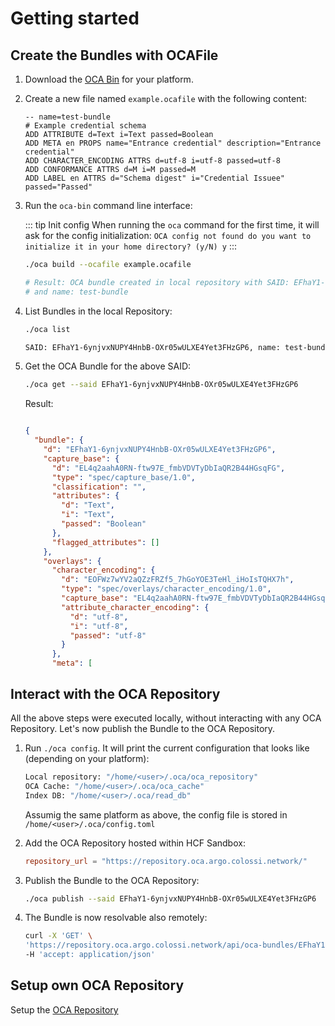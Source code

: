 # Getting started

## Create the Bundles with OCAFile

1. Download the [OCA Bin](https://github.com/THCLab/oca-bin/releases) for your platform.
1. Create a new file named `example.ocafile` with the following content:

   ```ocafile
   -- name=test-bundle
   # Example credential schema
   ADD ATTRIBUTE d=Text i=Text passed=Boolean
   ADD META en PROPS name="Entrance credential" description="Entrance credential"
   ADD CHARACTER_ENCODING ATTRS d=utf-8 i=utf-8 passed=utf-8
   ADD CONFORMANCE ATTRS d=M i=M passed=M
   ADD LABEL en ATTRS d="Schema digest" i="Credential Issuee" passed="Passed"
   ```

1. Run the `oca-bin` command line interface:

   ::: tip Init config
   When running the `oca` command for the first time, it will ask for the config initialization: `OCA config not found do you want to initialize it in your home directory? (y/N) y`
   :::

   ```bash
   ./oca build --ocafile example.ocafile

   # Result: OCA bundle created in local repository with SAID: EFhaY1-6ynjvxNUPY4HnbB-OXr05wULXE4Yet3FHzGP6
   # and name: test-bundle
   ```

1. List Bundles in the local Repository:

   ```bash
   ./oca list

   SAID: EFhaY1-6ynjvxNUPY4HnbB-OXr05wULXE4Yet3FHzGP6, name: test-bundle
   ```

1. Get the OCA Bundle for the above SAID:

   ```bash
   ./oca get --said EFhaY1-6ynjvxNUPY4HnbB-OXr05wULXE4Yet3FHzGP6
   ```

   Result:

   <div style="max-height: 400px; overflow-y: auto;">

   ```json
   {
     "bundle": {
       "d": "EFhaY1-6ynjvxNUPY4HnbB-OXr05wULXE4Yet3FHzGP6",
       "capture_base": {
         "d": "EL4q2aahA0RN-ftw97E_fmbVDVTyDbIaQR2B44HGsqFG",
         "type": "spec/capture_base/1.0",
         "classification": "",
         "attributes": {
           "d": "Text",
           "i": "Text",
           "passed": "Boolean"
         },
         "flagged_attributes": []
       },
       "overlays": {
         "character_encoding": {
           "d": "EOFWz7wYV2aQZzFRZf5_7hGoYOE3TeHl_iHoIsTQHX7h",
           "type": "spec/overlays/character_encoding/1.0",
           "capture_base": "EL4q2aahA0RN-ftw97E_fmbVDVTyDbIaQR2B44HGsqFG",
           "attribute_character_encoding": {
             "d": "utf-8",
             "i": "utf-8",
             "passed": "utf-8"
           }
         },
         "meta": [
           {
             "d": "ELHseD741CQMbFp49of8qNjgdyKd9gubDvcAjIqCVQKw",
             "language": "eng",
             "type": "spec/overlays/meta/1.0",
             "capture_base": "EL4q2aahA0RN-ftw97E_fmbVDVTyDbIaQR2B44HGsqFG",
             "description": "Entrance credential",
             "name": "Entrance credential"
           }
         ],
         "label": [
           {
             "d": "EHAJTB4yLtruZC6fmfCwlGmUDtlkIHrjTNOwrlvkmAtP",
             "language": "eng",
             "type": "spec/overlays/label/1.0",
             "capture_base": "EL4q2aahA0RN-ftw97E_fmbVDVTyDbIaQR2B44HGsqFG",
             "attribute_labels": {
               "d": "Schema digest",
               "i": "Credential Issuee",
               "passed": "Passed"
             },
             "attribute_categories": [],
             "category_labels": {}
           }
         ],
         "conformance": {
           "d": "EKzjcqJuiOKTVeSMRYNZsWnUsmnEiyv-8Uj1knydBfbU",
           "type": "spec/overlays/conformance/1.0",
           "capture_base": "EL4q2aahA0RN-ftw97E_fmbVDVTyDbIaQR2B44HGsqFG",
           "attribute_conformance": {
             "d": "M",
             "i": "M",
             "passed": "M"
           }
         }
       }
     },
     "dependencies": []
   }
   ```

   </div>

## Interact with the OCA Repository

All the above steps were executed locally, without interacting with any OCA Repository. Let's now publish the Bundle to the OCA Repository.

1. Run `./oca config`. It will print the current configuration that looks like (depending on your platform):

   ```bash
   Local repository: "/home/<user>/.oca/oca_repository"
   OCA Cache: "/home/<user>/.oca/oca_cache"
   Index DB: "/home/<user>/.oca/read_db"
   ```

   Assumig the same platform as above, the config file is stored in `/home/<user>/.oca/config.toml`

1. Add the OCA Repository hosted within HCF Sandbox:

   ```toml
   repository_url = "https://repository.oca.argo.colossi.network/"
   ```

1. Publish the Bundle to the OCA Repository:

   ```bash
   ./oca publish --said EFhaY1-6ynjvxNUPY4HnbB-OXr05wULXE4Yet3FHzGP6
   ```

1. The Bundle is now resolvable also remotely:
   ```bash
   curl -X 'GET' \
   'https://repository.oca.argo.colossi.network/api/oca-bundles/EFhaY1-6ynjvxNUPY4HnbB-OXr05wULXE4Yet3FHzGP6' \
   -H 'accept: application/json'
   ```

## Setup own OCA Repository

Setup the [OCA Repository](/ecosystem/oca-repository.md#download-and-installation)
